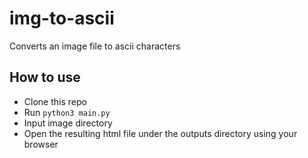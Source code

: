 # img-to-ascii
Converts an image file to ascii characters

## How to use
* Clone this repo
* Run `python3 main.py`
* Input image directory
* Open the resulting html file under the outputs directory using your browser

